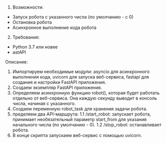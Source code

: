 1. Возможности:
- Запуск робота с указанного числа (по умолчанию - с 0)
- Остановка робота
- Асинхронное выполнение кода робота
2. Требования:
-  Python 3.7 или новее
-  astAPI

  
  Описание:
  
1. Импортируем необходимые модули: asyncio для асинхронного выполнения кода, uvicorn для запуска веб-сервиса, fastapi для создания и настройки FastAPI приложения.
2. Создаем экземпляр FastAPI приложения.
3. Определяем асинхронную функцию robot(), которая будет работать отдельно от веб-сервиса. Она каждую секунду выводит в консоль числа, начиная с указанного.
4. Создаем переменную robot_task для хранения задачи робота.
5. пределяем два API-маршрута:
  1.1 /start_robot: запускает робота, принимает необязательный параметр start_from для указания начального числа (по умолчанию - 0).
  1.2 /stop_robot: останавливает робота.
6. В конце скрипта запускаем веб-сервис с помощью uvicorn.

